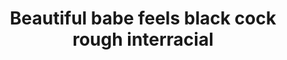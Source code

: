 ---
layout: post
title: Beautiful babe feels black cock rough interracial
duration: '02:54'
view: 160
rate: 2
video: 'https://pornfun.com/embed/30654'
priority: 0.9
changefreq: daily
---